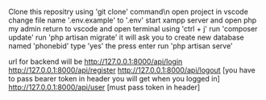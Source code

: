 Clone this repositry using 'git clone' command\n
open project in vscode
change file name '.env.example' to '.env'
start xampp server and open php my admin
return to vscode and open terminal using 'ctrl + j'
run 'composer update'
run 'php artisan migrate' it will ask you to create new database named 'phonebid' type 'yes' the press enter
run 'php artisan serve'


url for backend will be
http://127.0.0.1:8000/api/login
http://127.0.0.1:8000/api/register
http://127.0.0.1:8000/api/logout [you have to pass bearer token in header you will get when you logged in]
http://127.0.0.1:8000/api/user [must pass token in header]
